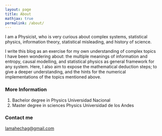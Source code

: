 ```yaml
---
layout: page
title: About
mathjax: true
permalink: /about/
---
```


I am a Physicist, who is very curious about complex systems, statistical physics, information theory, statistical misleading, and history of science.

I write this blog as an exercise for my own understanding of complex topics I have been wondering about:
the multiple meanings of information and entropy, causal modelling, and statistical physics as general framework for any system. Here, I also aim to expose the mathematical deduction steps; to give a deeper understanding, and the hints for the numerical implementations of the topics mentioned above. 


### More Information

1. Bachelor degree in Physics Universidad Nacional
1. Master degree in sciences Physics Universidad de los Andes

### Contact me

[lamahechag@gmail.com](mailto:lamahechag@gmail.com)
